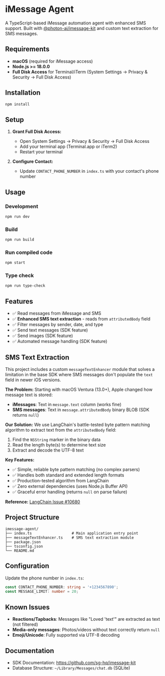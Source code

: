# iMessage Agent

A TypeScript-based iMessage automation agent with enhanced SMS support. Built with [@photon-ai/imessage-kit](https://github.com/sg-hq/imessage-kit) and custom text extraction for SMS messages.

## Requirements

-   **macOS** (required for iMessage access)
-   **Node.js >= 18.0.0**
-   **Full Disk Access** for Terminal/iTerm (System Settings → Privacy & Security → Full Disk Access)

## Installation

```bash
npm install
```

## Setup

1. **Grant Full Disk Access:**

    - Open System Settings → Privacy & Security → Full Disk Access
    - Add your terminal app (Terminal.app or iTerm2)
    - Restart your terminal

2. **Configure Contact:**
    - Update `CONTACT_PHONE_NUMBER` in `index.ts` with your contact's phone number

## Usage

### Development

```bash
npm run dev
```

### Build

```bash
npm run build
```

### Run compiled code

```bash
npm start
```

### Type check

```bash
npm run type-check
```

## Features

-   ✅ Read messages from iMessage and SMS
-   ✅ **Enhanced SMS text extraction** - reads from `attributedBody` field
-   ✅ Filter messages by sender, date, and type
-   ✅ Send text messages (SDK feature)
-   ✅ Send images (SDK feature)
-   ✅ Automated message handling (SDK feature)

## SMS Text Extraction

This project includes a custom `messageTextEnhancer` module that solves a limitation in the base SDK where SMS messages don't populate the `text` field in newer iOS versions.

**The Problem:**
Starting with macOS Ventura (13.0+), Apple changed how message text is stored:

-   **iMessages**: Text in `message.text` column (works fine)
-   **SMS messages**: Text in `message.attributedBody` binary BLOB (SDK returns `null`)

**Our Solution:**
We use LangChain's battle-tested byte pattern matching algorithm to extract text from the `attributedBody` field:

1. Find the `NSString` marker in the binary data
2. Read the length byte(s) to determine text size
3. Extract and decode the UTF-8 text

**Key Features:**

-   ✅ Simple, reliable byte pattern matching (no complex parsers)
-   ✅ Handles both standard and extended length formats
-   ✅ Production-tested algorithm from LangChain
-   ✅ Zero external dependencies (uses Node.js Buffer API)
-   ✅ Graceful error handling (returns `null` on parse failure)

**Reference:** [LangChain Issue #10680](https://github.com/langchain-ai/langchain/issues/10680)

## Project Structure

```
imessage-agent/
├── index.ts                  # Main application entry point
├── messageTextEnhancer.ts    # SMS text extraction module
├── package.json
├── tsconfig.json
└── README.md
```

## Configuration

Update the phone number in `index.ts`:

```typescript
const CONTACT_PHONE_NUMBER: string = '+1234567890';
const MESSAGE_LIMIT: number = 20;
```

## Known Issues

-   **Reactions/Tapbacks**: Messages like "Loved 'text'" are extracted as text (not filtered)
-   **Media-only messages**: Photos/videos without text correctly return `null`
-   **Emoji/Unicode**: Fully supported via UTF-8 decoding

## Documentation

-   SDK Documentation: https://github.com/sg-hq/imessage-kit
-   Database Structure: `~/Library/Messages/chat.db` (SQLite)
